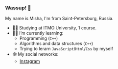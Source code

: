 ### Wassup! 👋

My name is Misha, I'm from Saint-Petersburg, Russia.

- 👨‍🎓 Studying at ITMO University, 1 course.
- 👨‍💻 I’m currently learning:
    - Programming (`C++`)
    - Algorithms and data structures (`C++`)
    - Trying to lerarn `JavaScript`/`Html`/`Css` by myself
- 🕸 My social networks:
    - [Instagram](https://www.instagram.com/dirty_lipa/)
